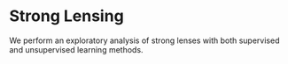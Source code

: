 # Strong Lensing

We perform an exploratory analysis of strong lenses with both supervised and unsupervised learning methods.
